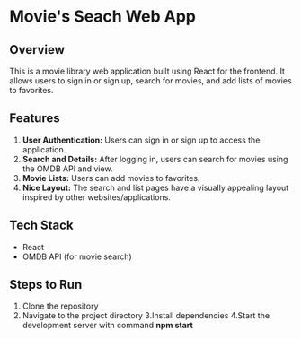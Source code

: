 # Movie's Seach Web App

## Overview

This is a movie library web application built using React for the frontend. It allows users to sign in or sign up, search for movies, and add lists of movies to favorites.

## Features

1. **User Authentication:** Users can sign in or sign up to access the application.
2. **Search and Details:** After logging in, users can search for movies using the OMDB API and view.
3. **Movie Lists:** Users can add movies to favorites.
4. **Nice Layout:** The search and list pages have a visually appealing layout inspired by other websites/applications.

## Tech Stack

- React
- OMDB API (for movie search)

## Steps to Run

1. Clone the repository
2. Navigate to the project directory
3.Install dependencies
4.Start the development server with command **npm start**
